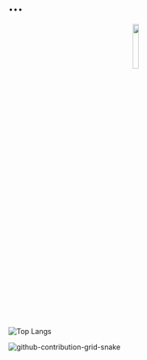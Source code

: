 # ...

<div align="center">
<img src="https://komarev.com/ghpvc/?username=adixsus&style=flat&color=lightgrey" alt="" width="15%" height="15%"/>
</div>

![Top Langs](https://github-readme-stats.vercel.app/api/top-langs/?username=adixsus&layout=compact)

![github-contribution-grid-snake](https://user-images.githubusercontent.com/58894271/188497777-17fa3ab8-0415-4af2-b3ab-5f97a91d2b57.svg)
